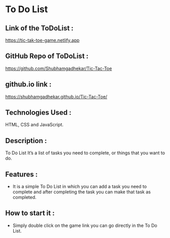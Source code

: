 # To Do List

## Link of the ToDoList :
https://tic-tak-toe-game.netlify.app

## GitHub Repo of ToDoList :
https://github.com/Shubhamgadhekar/Tic-Tac-Toe

## github.io link :
https://shubhamgadhekar.github.io/Tic-Tac-Toe/

## Technologies Used : 
HTML, CSS and JavaScript.

## Description :
To Do List It’s a list of tasks you need to complete, or things that you want to do. 

## Features :
* It is a simple To Do List in which you can add a task you need to complete and after completing the task you can make that task as completed.

## How to start it :
* Simply double click on the game link you can go directly in the To Do List.
